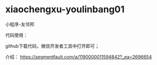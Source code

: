# xiaochengxu-youlinbang01
小程序-友邻邦

代码使用：

github下载代码，微信开发者工具中打开即可；

介绍：
https://segmentfault.com/a/1190000011594842?_ea=2696654
